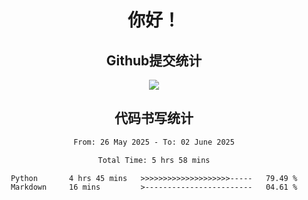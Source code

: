 <div align="center">
<h1>你好！</h1>

<h2>Github提交统计</h2>
<a href="https://github.com/ikun0014">
    <img src="https://github-readme-stats.vercel.app/api?username=ikun0014&include_all_commits=true&count_private=true&locale=cn&show_icons=true&bg_color=0,EC6C6C,FFD479,FFFC79,73FA79,73FDFF,D783FF"/>
  </a>
</div>

<div align="center">
<h2>代码书写统计</h2>
  
<!--START_SECTION:waka-->

```txt
From: 26 May 2025 - To: 02 June 2025

Total Time: 5 hrs 58 mins

Python       4 hrs 45 mins   >>>>>>>>>>>>>>>>>>>>-----   79.49 %
Markdown     16 mins         >------------------------   04.61 %
```

<!--END_SECTION:waka-->

</div>
